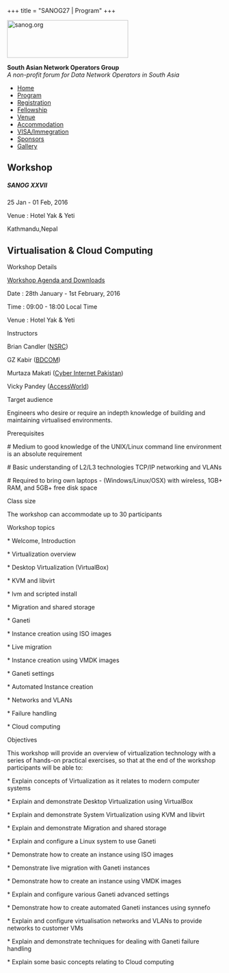 +++
title = "SANOG27 | Program"
+++

[<img src="../images/logo.jpg" width="283" height="88" alt="sanog.org" />](../index.html)

**South Asian Network Operators Group**  
*A non-profit forum for Data Network Operators in South Asia*

-   [Home](index.html)
-   [Program](program.html)
-   [Registration](reg.html)
-   [Fellowship](fellowship.html)
-   [Venue](venue.html)
-   [Accommodation](accomo.html)
-   [VISA/Immegration](visa.html)
-   [Sponsors](downloads.html)
-   [Gallery](gallery.html)

Workshop
--------

##### SANOG XXVII

25 Jan - 01 Feb, 2016

Venue : Hotel Yak & Yeti

Kathmandu,Nepal

  
  
  
  
  
  
  
  
  
  
  
  
  
  
  
  
  
  
  
  
  
  
  
  
  
  
  
  
  
  
  
  
  
  
  
  
  
  
  
  
  
  
  
  
  
  
  
  
  
  
  
  
  
  

Virtualisation & Cloud Computing
--------------------------------

 

Workshop Details

[Workshop Agenda and
Downloads](https://nsrc.org/workshops/2016/sanog27/wiki/Track2Virt)

Date : 28th January - 1st February, 2016

Time : 09:00 - 18:00 Local Time

Venue : Hotel Yak & Yeti

  

Instructors

Brian Candler ([NSRC](http://nsrc.org/))

GZ Kabir ([BDCOM](http://www.bdcom.com/))

Murtaza Makati ([Cyber Internet Pakistan](https://www.cyber.net.pk/))

Vicky Pandey ([AccessWorld](http://www.accessworld.net/))

  

Target audience

Engineers who desire or require an indepth knowledge of building and
maintaining virtualised environments.

  

Prerequisites

\# Medium to good knowledge of the UNIX/Linux command line environment
is an absolute requirement

\# Basic understanding of L2/L3 technologies TCP/IP networking and VLANs

\# Required to bring own laptops - (Windows/Linux/OSX) with wireless,
1GB+ RAM, and 5GB+ free disk space

  

Class size

The workshop can accommodate up to 30 participants

  

Workshop topics

\* Welcome, Introduction

\* Virtualization overview

\* Desktop Virtualization (VirtualBox)

\* KVM and libvirt

\* lvm and scripted install

\* Migration and shared storage

\* Ganeti

\* Instance creation using ISO images

\* Live migration

\* Instance creation using VMDK images

\* Ganeti settings

\* Automated Instance creation

\* Networks and VLANs

\* Failure handling

\* Cloud computing

  

Objectives

This workshop will provide an overview of virtualization technology with
a series of hands-on practical exercises, so that at the end of the
workshop participants will be able to:

  

\* Explain concepts of Virtualization as it relates to modern computer
systems

\* Explain and demonstrate Desktop Virtualization using VirtualBox

\* Explain and demonstrate System Virtualization using KVM and libvirt

\* Explain and demonstrate Migration and shared storage

\* Explain and configure a Linux system to use Ganeti

\* Demonstrate how to create an instance using ISO images

\* Demonstrate live migration with Ganeti instances

\* Demonstrate how to create an instance using VMDK images

\* Explain and configure various Ganeti advanced settings

\* Demonstrate how to create automated Ganeti instances using synnefo

\* Explain and configure virtualisation networks and VLANs to provide
networks to customer VMs

\* Explain and demonstrate techniques for dealing with Ganeti failure
handling

\* Explain some basic concepts relating to Cloud computing

 
